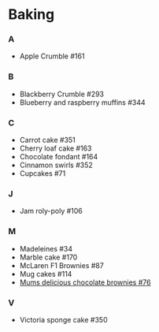 # Baking

### A 
- Apple Crumble #161

### B
- Blackberry Crumble #293
- Blueberry and raspberry muffins #344

### C
- Carrot cake #351
- Cherry loaf cake #163
- Chocolate fondant #164
- Cinnamon swirls #352
- Cupcakes #71

### J
- Jam roly-poly #106

### M
- Madeleines #34
- Marble cake #170
- McLaren F1 Brownies #87
- Mug cakes #114
- [Mums delicious chocolate brownies #76](https://github.com/jcallaghan/The-Cookbook/blob/main/recipes/mums-delicious-chocolate-brownies.md)

### V
- Victoria sponge cake #350
